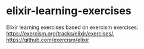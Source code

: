 # elixir-learning-exercises
Elixir learning exercises based on exercism exercises: https://exercism.org/tracks/elixir/exercises/, https://github.com/exercism/elixir
